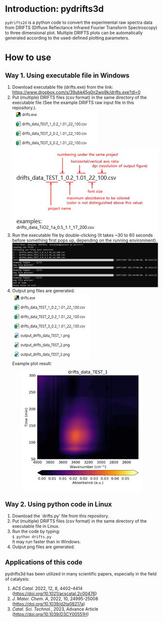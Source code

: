 # Introduction: pydrifts3d
`pydrifts2d` is a python code to convert the experimental raw spectra data from DRIFTS (Diffuse Reflectance Infrared Fourier Transform Spectroscopy) to three dimensional plot. Multiple DRIFTS plots can be automatically generated according to the used-defined plotting parameters.

# How to use
## Way 1. Using executable file in Windows
1) Download executable file (drifts.exe) from the link:  
https://www.dropbox.com/s/39ubk45g0n2wp9k/drifts.exe?dl=0
2) Put (multiple) DRIFTS files (csv format) in the same directory of the executable file (See the example DRIFTS raw input file in this repository.).  
![initial_state_Windows](imgs/pydrifts3d_windows_initial.png)  
![input_file_format](imgs/pydrifts3d_input_format_small.png)
4) Run the executable file by double-clicking (It takes ~30 to 60 seconds before something first pops up, depending on the running environment).  
![results_Windows](imgs/pydrifts3d_windows_results.png)  
5) Output png files are generated.  
![final_state_Windows](imgs/pydrifts3d_windows_final.png)  
Example plot result:  
<p align="center"> <img width="400" src="imgs/pydrifts3d_output_example.png" alt="example_output_plot"> </p>  

## Way 2. Using python code in Linux
1) Download the `drifts.py' file from this repository.
2) Put (multiple) DRIFTS files (csv format) in the same directory of the executable file in Linux.
3) Run the code by typing:  
```$ python drifts.py```  
It may run faster than in Windows.
4) Output png files are generated.

## Applications of this code
pydrifts3d has been utilized in many scientific papers, especially in the field of catalysis:
1. *ACS Catal.* 2022, 12, 8, 4402–4414 (https://doi.org/10.1021/acscatal.2c00476)   
2. *J. Mater. Chem. A*, 2022, 10, 24995-25008 (https://doi.org/10.1039/d2ta08217a)
3. *Catal. Sci. Technol.*, 2023, Advance Article (https://doi.org/10.1039/D3CY00551H)

